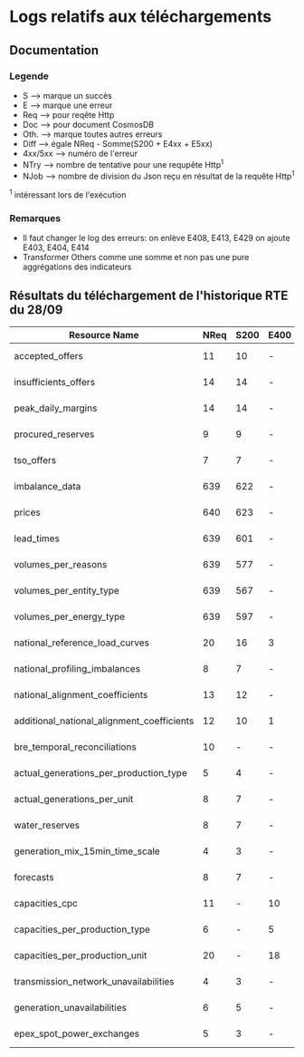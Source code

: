# Logs relatifs aux téléchargements

## Documentation

### Legende
* S --> marque un succès
* E --> marque une erreur
* Req --> pour reqête Http
* Doc --> pour document CosmosDB
* Oth. --> marque toutes autres erreurs
* Diff --> égale NReq - Somme(S200 + E4xx + E5xx)
* 4xx/5xx --> numéro de l'erreur
* NTry --> nombre de tentative pour une requpête Http<sup>1</sup>
* NJob --> nombre de division du Json reçu en résultat de la requête Http<sup>1</sup>

<sup>1</sup> intéressant lors de l'exécution
### Remarques
* Il faut changer le log des erreurs: on enlève E408, E413, E429 on ajoute E403, E404, E414
* Transformer Others comme une somme et non pas une pure aggrégations des indicateurs 


## Résultats du téléchargement de l'historique RTE du 28/09
|                  Resource Name                 |  NReq  |  S200  |  E400  |  E401  |  E408  |  E413  |  E429  |  E503  |  Oth.  |  Diff  |  NDoc  |  SDoc  |  EDoc  |  NTry  |     Last Request Date    |  NJOb  |
|------------------------------------------------|--------|--------|--------|--------|--------|--------|--------|--------|--------|--------|--------|--------|--------|--------|--------------------------|--------|
|                 accepted_offers                |   11   |   10   |    -   |    -   |    -   |    -   |    -   |    -   |    -   |    1   |  2736  |  2736  |    -   |    1   | 2017-10-02T17:30:00+02:00|   364  |
|              insufficients_offers              |   14   |   14   |    -   |    -   |    -   |    -   |    -   |    -   |    -   |    -   |   171  |   170  |    -   |    1   | 2017-10-01T19:11:00+02:00|    5   |
|               peak_daily_margins               |   14   |   14   |    -   |    -   |    -   |    -   |    -   |    -   |    -   |    -   |  3347  |  3293  |   49   |    1   | 2017-10-01T18:30:00+02:00|   122  |
|                procured_reserves               |    9   |    9   |    -   |    -   |    -   |    -   |    -   |    -   |    -   |    -   |  3604  |  3609  |    -   |    1   | 2017-10-01T23:10:00+02:00|   52   |
|                   tso_offers                   |    7   |    7   |    -   |    -   |    -   |    -   |    -   |    -   |    -   |    -   |  3060  |  3061  |    -   |    1   | 2017-10-02T18:13:00+02:00|   273  |
|                 imbalance_data                 |   639  |   622  |    -   |    -   |    -   |    -   |    -   |    -   |   17   |    -   |   622  |   621  |    -   |    1   | 2017-10-02T00:00:00+02:00|    1   |
|                     prices                     |   640  |   623  |    -   |    -   |    -   |    -   |    -   |    1   |   16   |    -   |   623  |   623  |    -   |    1   | 2017-10-02T00:00:00+02:00|    1   |
|                   lead_times                   |   639  |   601  |    -   |    -   |    -   |    -   |    -   |    -   |   38   |    -   |   601  |   601  |    -   |    1   | 2017-10-02T00:00:00+02:00|    1   |
|               volumes_per_reasons              |   639  |   577  |    -   |    -   |    -   |    -   |    -   |    -   |   62   |    -   |    -   |    1   |    -   |    1   | 2017-10-02T00:00:00+02:00|    -   |
|             volumes_per_entity_type            |   639  |   567  |    -   |    -   |    -   |    -   |    -   |    -   |   72   |    -   |    -   |    -   |    -   |    1   | 2017-10-02T00:00:00+02:00|    -   |
|             volumes_per_energy_type            |   639  |   597  |    -   |    -   |    -   |    -   |    -   |    -   |   42   |    -   |    -   |    -   |    -   |    1   | 2017-10-02T00:00:00+02:00|    -   |
|         national_reference_load_curves         |   20   |   16   |    3   |    1   |    -   |    -   |    -   |    -   |    -   |    -   |  1968  |  1968  |    -   |    4   | 2017-09-29T15:00:00+02:00|    -   |
|          national_profiling_imbalances         |    8   |    7   |    -   |    1   |    -   |    -   |    -   |    -   |    -   |    -   |   861  |   860  |    -   |    1   | 2014-05-23T15:00:00+02:00|   123  |
|         national_alignment_coefficients        |   13   |   12   |    -   |    1   |    -   |    -   |    -   |    -   |    -   |    -   |  1476  |  1476  |    -   |    1   | 2016-02-02T15:00:00+01:00|   123  |
|   additional_national_alignment_coefficients   |   12   |   10   |    1   |    1   |    -   |    -   |    -   |    -   |    -   |    -   |   801  |   802  |    -   |    1   | 2017-09-29T15:00:00+02:00|    -   |
|          bre_temporal_reconciliations          |   10   |    -   |    -   |    -   |    -   |    -   |    -   |    -   |   10   |    -   |    -   |    -   |    -   |    1   | 2016-10-13T00:00:00+02:00|    -   |
|     actual_generations_per_production_type     |    5   |    4   |    -   |    1   |    -   |    -   |    -   |    -   |    -   |    -   |  7428  |  7428  |    -   |    1   | 2016-08-26T00:00:00+02:00|  1860  |
|           actual_generations_per_unit          |    8   |    7   |    -   |    1   |    -   |    -   |    -   |    -   |    -   |    -   |   48   |   47   |    -   |    1   | 2012-02-19T00:00:00+01:00|    7   |
|                 water_reserves                 |    8   |    7   |    -   |    1   |    -   |    -   |    -   |    -   |    -   |    -   |   139  |   139  |    -   |    1   | 2017-09-27T13:30:00+02:00|   12   |
|         generation_mix_15min_time_scale        |    4   |    3   |    -   |    1   |    -   |    -   |    -   |    -   |    -   |    -   |   390  |   390  |    -   |    1   | 2017-02-15T13:00:00+01:00|   130  |
|                    forecasts                   |    8   |    7   |    -   |    1   |    -   |    -   |    -   |    -   |    -   |    -   |   292  |   292  |    -   |    1   | 2012-05-27T00:00:00+02:00|   42   |
|                 capacities_cpc                 |   11   |    -   |   10   |    1   |    -   |    -   |    -   |    -   |    -   |    -   |    -   |    1   |    -   |    1   | 2015-09-13T01:00:00+02:00|    -   |
|         capacities_per_production_type         |    6   |    -   |    5   |    1   |    -   |    -   |    -   |    -   |    -   |    -   |    -   |    -   |    -   |    1   | 2015-02-15T01:00:00+01:00|    -   |
|         capacities_per_production_unit         |   20   |    -   |   18   |    2   |    -   |    -   |    -   |    -   |    -   |    -   |    -   |    -   |    -   |    1   | 2012-01-15T01:00:00+01:00|    -   |
|      transmission_network_unavailabilities     |    4   |    3   |    -   |    1   |    -   |    -   |    -   |    -   |    -   |    -   |   70   |   69   |    -   |    1   | 2015-06-26T01:00:00+02:00|   63   |
|           generation_unavailabilities          |    6   |    5   |    -   |    1   |    -   |    -   |    -   |    -   |    -   |    -   |   116  |   115  |    -   |    1   | 2012-04-15T01:00:00+02:00|   18   |
|            epex_spot_power_exchanges           |    5   |    3   |    -   |    2   |    -   |    -   |    -   |    -   |    -   |    -   |    3   |    4   |    -   |    1   | 2013-04-10T01:00:00+02:00|    1   |